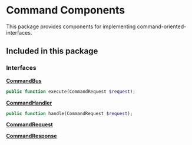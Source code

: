 # Command Components

This package provides components for implementing command-oriented-interfaces.

## Included in this package

### Interfaces

[**CommandBus**](https://github.com/heybigname/command-components/blob/master/src/CommandBus.php)
```php
public function execute(CommandRequest $request);
```

[**CommandHandler**](https://github.com/heybigname/command-components/blob/master/src/CommandHandler.php)
```php
public function handle(CommandRequest $request);
```

[**CommandRequest**](https://github.com/heybigname/command-components/blob/master/src/CommandRequest.php)

[**CommandResponse**](https://github.com/heybigname/command-components/blob/master/src/CommandResponse.php)

